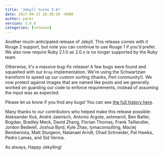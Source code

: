 ```yaml
---
title: 'Jekyll turns 3.6!'
date: 2017-09-21 16:38:20 -0400
author: parkr
version: 3.6.0
categories: [release]
---
```


Another much-anticipated release of Jekyll. This release comes with it Rouge 2 support, but note you can continue to use Rouge 1 if you'd prefer. We also now require Ruby 2.1.0 as 2.0.x is no longer supported by the Ruby team.

Otherwise, it's a massive bug-fix release! A few bugs were found and squashed with our `Drop` implementation. We're using the Schwartzian transform to speed up our custom sorting (thanks, Perl community!). We now protect against images that are named like posts and we generally worked on guarding our code to enforce requirements, instead of assuming the input was as expected.

Please let us know if you find any bugs! You can see [the full history here](/docs/history/#v3-6-0).

Many thanks to our contributors who helped make this release possible: Aleksander Kuś, André Jaenisch, Antonio Argote, ashmaroli, Ben Balter, Bogdan, Bradley Meck, David Zhang, Florian Thomas, Frank Taillandier, Jordon Bedwell, Joshua Byrd, Kyle Zhao, lymaconsulting, Maciej Bembenista, Matt Sturgeon, Natanael Arndt, Ohad Schneider, Pat Hawks, Pedro Lamas, and Sid Verma.

As always, Happy Jekylling!
